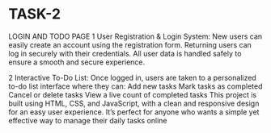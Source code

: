 # TASK-2
LOGIN AND TODO PAGE 
1 User Registration & Login System:
New users can easily create an account using the registration form. Returning users can log in securely with their credentials. All user data is handled safely to ensure a smooth and secure experience.

2 Interactive To-Do List:
Once logged in, users are taken to a personalized to-do list interface where they can:
Add new tasks
Mark tasks as completed
Cancel or delete tasks
View a live count of completed tasks
This project is built using HTML, CSS, and JavaScript, with a clean and responsive design for an easy user experience. It’s perfect for anyone who wants a simple yet effective way to manage their daily tasks online

